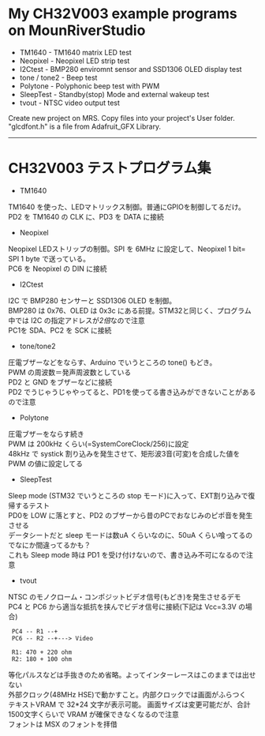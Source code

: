 # My CH32V003 example programs on MounRiverStudio

- TM1640 - TM1640 matrix LED test
- Neopixel - Neopixel LED strip test
- I2Ctest - BMP280 enviromnt sensor and SSD1306 OLED display test
- tone / tone2 - Beep test
- Polytone - Polyphonic beep test with PWM
- SleepTest - Standby(stop) Mode and external wakeup test 
- tvout - NTSC video output test

Create new project on MRS. Copy files into your project's User folder.<br>
"glcdfont.h" is a file from Adafruit_GFX Library. <br>

---

# CH32V003 テストプログラム集

- TM1640

TM1640 を使った、LEDマトリックス制御。普通にGPIOを制御してるだけ。<br>
PD2 を TM1640 の CLK に、PD3 を DATA に接続<br>

- Neopixel

Neopixel LEDストリップの制御。SPI を 6MHz に設定して、Neopixel 1 bit= SPI 1 byte で送っている。<br>
PC6 を Neopixel の DIN に接続<br>

- I2Ctest

I2C で BMP280 センサーと SSD1306 OLED を制御。<br>
BMP280 は 0x76、OLED は 0x3c にある前提。STM32と同じく、プログラム中では I2C の指定アドレスが*2倍*なので注意<br>
PC1を SDA、PC2 を SCK に接続<br>
 
- tone/tone2

圧電ブザーなどをならす、Arduino でいうところの tone() もどき。<br>
PWM の周波数＝発声周波数としている<br>
PD2 と GND をブザーなどに接続<br>
PD2 でうじゃうじゃやってると、PD1を使ってる書き込みができないことがあるので注意<br>

- Polytone

圧電ブザーをならす続き<br>
PWM は 200kHz くらい(=SystemCoreClock/256)に設定<br>
48kHz で systick 割り込みを発生させて、矩形波3音(可変)を合成した値を PWM の値に設定してる<br>

- SleepTest

Sleep mode (STM32 でいうところの stop モード)に入って、EXT割り込みで復帰するテスト<br>
PD0を LOW に落とすと、PD2 のブザーから昔のPCでおなじみのピポ音を発生させる<br>
データシートだと sleep モードは数uA くらいなのに、50uA くらい喰ってるのでなにか間違ってるかも？<br>
これも Sleep mode 時は PD1 を受け付けないので、書き込み不可になるので注意<br>

- tvout

NTSC のモノクローム・コンポジットビデオ信号(もどき)を発生させるデモ<br>
PC4 と PC6 から適当な抵抗を挟んでビデオ信号に接続(下記は Vcc=3.3V の場合)<br>

```
 PC4 -- R1 --+
 PC6 -- R2 --+---> Video

 R1: 470 + 220 ohm
 R2: 180 + 100 ohm
```

等化パルスなどは手抜きのため省略。よってインターレースはこのままでは出せない<br>
外部クロック(48MHz HSE)で動かすこと。内部クロックでは画面がふらつく<br>
テキストVRAM で 32*24 文字が表示可能。
画面サイズは変更可能だが、合計1500文字くらいで VRAM が確保できなくなるので注意<br>
フォントは MSX のフォントを拝借<br>